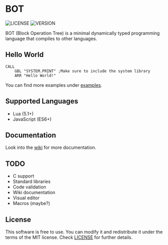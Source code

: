 # BOT
![LICENSE](https://img.shields.io/badge/LICENSE-MIT-green.svg) ![VERSION](https://img.shields.io/badge/VERSION-12-blue)

BOT (Block Operation Tree) is a minimal dynamically typed programming language that compiles to other languages.
## Hello World
```
CALL
	GBL "SYSTEM.PRINT" ;Make sure to include the system library
	ARR "Hello World!"
```
You can find more examples under [examples](examples).
## Supported Languages
- Lua (5.1+)
- JavaScript (ES6+)
## Documentation
Look into the [wiki](https://github.com/ShoesForClues/BOT/wiki) for more documentation.
## TODO
- C support
- Standard libraries
- Code validation
- Wiki documentation
- Visual editor
- Macros (maybe?)
## License
This software is free to use. You can modify it and redistribute it under the terms of the 
MIT license. Check [LICENSE](LICENSE) for further details.
